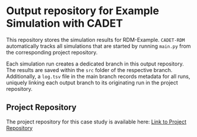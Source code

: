 # Output repository for Example Simulation with CADET
This repository stores the simulation results for RDM-Example. `CADET-RDM` automatically tracks all simulations that are started by running `main.py` from the corresponding project repository.

Each simulation run creates a dedicated branch in this output repository. The results are saved within the `src` folder of the respective branch. Additionally, a `log.tsv` file in the main branch records metadata for all runs, uniquely linking each output branch to its originating run in the project repository.

## Project Repository

The project repository for this case study is available here: 
[Link to Project Repository](https://github.com/katharinapaul2403/testutf8)
